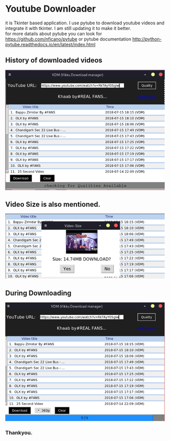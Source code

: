 # Youtube Downloader  
it is Tkinter based application.
I use pytube to download youtube videos and integrate it with tkinter.
I am still updating it to make it better.  
for more datails about pytube you can look for https://github.com/nficano/pytube
or pytube documentation http://python-pytube.readthedocs.io/en/latest/index.html  
## History of downloaded videos  
![VDM](images/image1.png)  
## Video Size is also mentioned.  
![VDM](images/image2.png)  
## During Downloading  
![VDM](images/image3.png)  

### Thankyou.  
